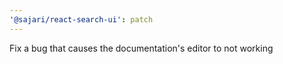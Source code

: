 ```yaml
---
'@sajari/react-search-ui': patch
---
```


Fix a bug that causes the documentation's editor to not working
